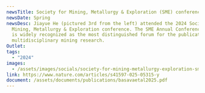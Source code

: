 ```yaml
---
newsTitle: Society for Mining, Metallurgy & Exploration (SME) conference
newsDate: Spring
newsDesc: Jiayue He (pictured 3rd from the left) attended the 2024 Society for
  Mining, Metallurgy & Exploration conference. The SME Annual Conference & Expo
  is widely recognized as the most distinguished forum for the publication of
  multidisciplinary mining research.
Outlet:
tags:
  - "2024"
images:
  - /assets/images/socials/society-for-mining-metallurgy-exploration-sme-conference.jpg
link: https://www.nature.com/articles/s41597-025-05315-y
document: /assets/documents/publications/basavaetal2025.pdf
---
```

